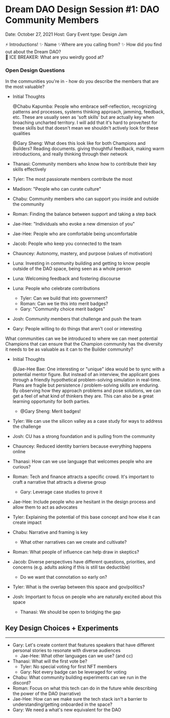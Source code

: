 # Dream DAO Design Session #1: DAO Community Members

Date: October 27, 2021
Host: Gary
Event type: Design Jam

<aside>
⚡ Introductions! 
✨ Name 
✨Where are you calling from?
✨ How did you find out about the Dream DAO?

</aside>

<aside>
🧊 ICE BREAKER: What are you weirdly good at?

</aside>

### Open Design Questions

In the communities you're in - how do you describe the members that are the most valuable? 

- Initial Thoughts
    
    @Chabu Kapumba: People who embrace self-reflection, recognizing patterns and processes, systems thinking approach, jamming, feedback, etc. These are usually seen as 'soft skills' but are actually key when broaching uncharted territory. I will add that it's hard to prove/test for these skills but that doesn't mean we shouldn't actively look for these qualities
    
    @Gary Sheng: What does this look like for both Champions and Builders? Reading documents. giving thoughtful feedback, making warm introductions, and really thinking through their network 
    
- Thanasi: Community members who know how to contribute their key skills effectively
- Tyler: The most passionate members contribute the most
- Madison: "People who can curate culture"
- Chabu: Community members who can support you inside and outside the community
- Roman: Finding the balance between support and taking a step back
- Jae-Hee: "Individuals who evoke a new dimension of you"
- Jae-Hee: People who are comfortable being uncomfortable
- Jacob: People who keep you connected to the team
- Chauncey: Autonomy, mastery, and purpose (values of motivation)
- Luna: Investing in community building and getting to know people outside of the DAO space, being seen as a whole person
- Luna: Welcoming feedback and fostering discourse
- Luna: People who celebrate contributions
    - Tyler: Can we build that into government?
    - Roman: Can we tie this into merit badges?
    - Gary: "Community choice merit badges"
- Josh: Community members that challenge and push the team
- Gary: People willing to do things that aren't cool or interesting

What communities can we be introduced to where we can meet potential Champions that can ensure that the Champion community has the diversity it needs to be as valuable as it can to the Builder community?  

- Initial Thoughts
    
    @Jae-Hee Bae: One interesting or "unique" idea would be to sync with a potential mentor figure. But instead of an interview, the applicant goes through a friendly hypothetical problem-solving simulation in real-time. Plans are fragile but persistence / problem-solving skills are enduring. By observing how they approach problems and pose solutions, we can get a feel of what kind of thinkers they are. This can also be a great learning opportunity for both parties.
    
    - @Gary Sheng: Merit badges!
- Tyler: We can use the silicon valley as a case study for ways to address the challenge
- Josh: CU has a strong foundation and is pulling from the community
- Chauncey: Reduced identity barriers because everything happens online
- Thanasi: How can we use language that welcomes people who are curious?
- Roman: Tech and finance attracts a specific crowd. It's important to craft a narrative that attracts a diverse group
    - Gary: Leverage case studies to prove it
- Jae-Hee: Include people who are hesitant in the design process and allow them to act as advocates
- Tyler: Explaining the potential of this base concept and how else it can create impact
- Chabu: Narrative and framing is key
    - What other narratives can we create and cultivate?
- Roman: What people of influence can help draw in skeptics?
- Jacob: Diverse perspectives have different questions, priorities, and concerns (e.g. adults asking if this is still tax deductible)
    - Do we want that connotation so early on?
- Tyler: What is the overlap between this space and gov/politics?
- Josh: Important to focus on people who are naturally excited about this space
    - Thanasi: We should be open to bridging the gap

## Key Design Choices + Experiments

---

- Gary: Let's create content that features speakers that have different personal stories to resonate with diverse audiences
    - Jae-Hee: What other languages can we use? (and cc)
- Thanasi: What will the first vote be?
    - Tyler: No special voting for first NFT members
    - Gary: Not every badge can be leveraged for voting
- Chabu: What community building experiments can we run in the discord?
- Roman: Focus on what this tech can do in the future while describing the power of the DAO (narrative)
- Jae-Hee: How can we make sure the tech stack isn't a barrier to understanding/getting onboarded in the space?
- Gary: We need a what's new equivalent for the DAO